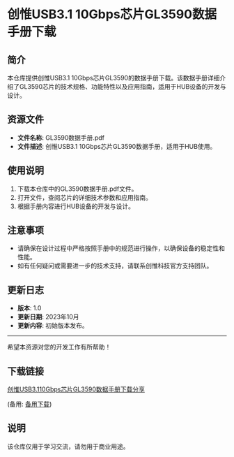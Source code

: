 # 创惟USB3.1 10Gbps芯片GL3590数据手册下载

## 简介
本仓库提供创惟USB3.1 10Gbps芯片GL3590的数据手册下载。该数据手册详细介绍了GL3590芯片的技术规格、功能特性以及应用指南，适用于HUB设备的开发与设计。

## 资源文件
- **文件名称**: GL3590数据手册.pdf
- **文件描述**: 创惟USB3.1 10Gbps芯片GL3590数据手册，适用于HUB使用。

## 使用说明
1. 下载本仓库中的GL3590数据手册.pdf文件。
2. 打开文件，查阅芯片的详细技术参数和应用指南。
3. 根据手册内容进行HUB设备的开发与设计。

## 注意事项
- 请确保在设计过程中严格按照手册中的规范进行操作，以确保设备的稳定性和性能。
- 如有任何疑问或需要进一步的技术支持，请联系创惟科技官方支持团队。

## 更新日志
- **版本**: 1.0
- **更新日期**: 2023年10月
- **更新内容**: 初始版本发布。

---

希望本资源对您的开发工作有所帮助！

## 下载链接
[创惟USB3.110Gbps芯片GL3590数据手册下载分享](https://pan.quark.cn/s/c2487c65936d) 

(备用: [备用下载](https://pan.baidu.com/s/1pxllbiKioLyxursZsOjO_g?pwd=1234))

## 说明

该仓库仅用于学习交流，请勿用于商业用途。
